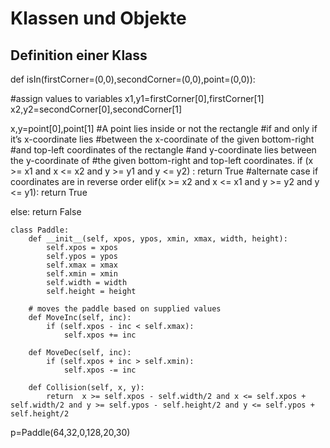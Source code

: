 # Klassen und Objekte



## Definition einer Klass

def isIn(firstCorner=(0,0),secondCorner=(0,0),point=(0,0)):

   #assign values to variables
   x1,y1=firstCorner[0],firstCorner[1]
   x2,y2=secondCorner[0],secondCorner[1]

   x,y=point[0],point[1]
   #A point lies inside or not the rectangle
   #if and only if it’s x-coordinate lies
   #between the x-coordinate of the given bottom-right
   #and top-left coordinates of the rectangle
   #and y-coordinate lies between the y-coordinate of
   #the given bottom-right and top-left coordinates.
   if (x >= x1 and x <= x2 and y >= y1 and y <= y2) :
       return True
   #alternate case if coordinates are in reverse order
   elif(x >= x2 and x <= x1 and y >= y2 and y <= y1):
       return True

   else:
       return False

```
class Paddle:
    def __init__(self, xpos, ypos, xmin, xmax, width, height):
        self.xpos = xpos
        self.ypos = ypos
        self.xmax = xmax
        self.xmin = xmin
        self.width = width
        self.height = height

    # moves the paddle based on supplied values
    def MoveInc(self, inc):
        if (self.xpos - inc < self.xmax):
            self.xpos += inc

    def MoveDec(self, inc):
        if (self.xpos + inc > self.xmin):
            self.xpos -= inc

    def Collision(self, x, y):
        return  x >= self.xpos - self.width/2 and x <= self.xpos + self.width/2 and y >= self.ypos - self.height/2 and y <= self.ypos + self.height/2
```

 p=Paddle(64,32,0,128,20,30)